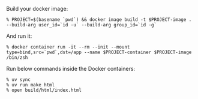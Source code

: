 Build your docker image:

```console
% PROJECT=$(basename `pwd`) && docker image build -t $PROJECT-image . --build-arg user_id=`id -u` --build-arg group_id=`id -g`
```

And run it:

```console
% docker container run -it --rm --init --mount type=bind,src=`pwd`,dst=/app --name $PROJECT-container $PROJECT-image /bin/zsh
```

Run below commands inside the Docker containers:

```console
% uv sync
% uv run make html
% open build/html/index.html
```
